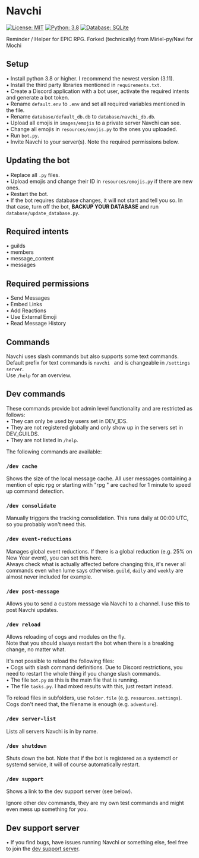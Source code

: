 # Navchi

[![License: MIT](https://img.shields.io/badge/License-MIT-yellow.svg)](https://opensource.org/licenses/MIT) [![Python: 3.8](https://img.shields.io/badge/Python-3.8+-brightgreen.svg)](https://www.python.org/) [![Database: SQLite](https://img.shields.io/badge/Database-SQLite-blue.svg)](https://www.sqlite.org/index.html)

Reminder / Helper for EPIC RPG. Forked (technically) from Miriel-py/Navi for Mochi

## Setup

• Install python 3.8 or higher. I recommend the newest version (3.11).  
• Install the third party libraries mentioned in `requirements.txt`.  
• Create a Discord application with a bot user, activate the required intents and generate a bot token.  
• Rename `default.env` to `.env` and set all required variables mentioned in the file.  
• Rename `database/default_db.db` to `database/navchi_db.db`.  
• Upload all emojis in `images/emojis` to a private server Navchi can see.  
• Change all emojis in `resources/emojis.py` to the ones you uploaded.  
• Run `bot.py`.  
• Invite Navchi to your server(s). Note the required permissions below.  

## Updating the bot

• Replace all `.py` files.  
• Upload emojis and change their ID in `resources/emojis.py` if there are new ones.  
• Restart the bot.  
• If the bot requires database changes, it will not start and tell you so. In that case, turn off the bot, **BACKUP YOUR DATABASE** and run `database/update_database.py`.  

## Required intents

• guilds  
• members  
• message_content  
• messages  

## Required permissions

• Send Messages  
• Embed Links  
• Add Reactions  
• Use External Emoji  
• Read Message History  

## Commands

Navchi uses slash commands but also supports some text commands.  
Default prefix for text commands is `navchi ` and is changeable in `/settings server`.  
Use `/help` for an overview.  

## Dev commands

These commands provide bot admin level functionality and are restricted as follows:  
• They can only be used by users set in DEV_IDS.  
• They are not registered globally and only show up in the servers set in DEV_GUILDS.  
• They are not listed in `/help`.  

The following commands are available:  

### `/dev cache`  

Shows the size of the local message cache. All user messages containing a mention of epic rpg or starting with "rpg " are cached for 1 minute to speed up command detection.  

### `/dev consolidate`  

Manually triggers the tracking consolidation. This runs daily at 00:00 UTC, so you probably won't need this.  

### `/dev event-reductions`  

Manages global event reductions. If there is a global reduction (e.g. 25% on New Year event), you can set this here.  
Always check what is actually affected before changing this, it's never all commands even when lume says otherwise. `guild`, `daily` and `weekly` are almost never included for example.  

### `/dev post-message`  

Allows you to send a custom message via Navchi to a channel. I use this to post Navchi updates.  

### `/dev reload`  

Allows reloading of cogs and modules on the fly.  
Note that you should always restart the bot when there is a breaking change, no matter what.  

It's not possible to reload the following files:  
• Cogs with slash command definitions. Due to Discord restrictions, you need to restart the whole thing if you change slash commands.  
• The file `bot.py` as this is the main file that is running.  
• The file `tasks.py`. I had mixed results with this, just restart instead.  

To reload files in subfolders, use `folder.file` (e.g. `resources.settings`). Cogs don't need that, the filename is enough (e.g. `adventure`).  

### `/dev server-list`  

Lists all servers Navchi is in by name.  

### `/dev shutdown`  

Shuts down the bot. Note that if the bot is registered as a systemctl or systemd service, it will of course automatically restart.  

### `/dev support`  

Shows a link to the dev support server (see below).  

Ignore other dev commands, they are my own test commands and might even mess up something for you.  

## Dev support server

• If you find bugs, have issues running Navchi or something else, feel free to join the [dev support server](https://discord.gg/Kz2Vz2K4gy).  
